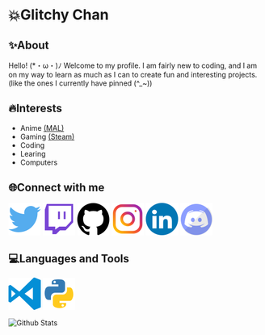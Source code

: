 # 💥Glitchy Chan

## ✨About

Hello! (*・ω・)ﾉ Welcome to my profile. I am fairly new to coding, and I am on my way to learn as much as I can to create fun and interesting projects. (like the ones I currently have pinned (^_~))

## 🔥Interests

- Anime [(MAL)](https://myanimelist.net/animelist/Glitchy-Chan)
- Gaming [(Steam)](https://steamcommunity.com/id/glitchy-chan)
- Coding
- Learing
- Computers

## 🌐Connect with me

[![Twitter]["twitter"]](https://twitter.com/intent/follow?screen_name=glitchychan)
[![Twitch]["twitch"]](https://www.twitch.tv/gl1tchychan?follow)
[![Github]["github"]](https://github.com/Glitchy-Chan)
[![Instagram]["intsa"]](https://www.instagram.com/gl1tchychan)
[![LinkedIn]["linkedin"]](https://www.linkedin.com/in/glitchy-chan-037046205/)
[![Discord]["discord"]](https://discord.gg/ZxbYHEh)

## 💻Languages and Tools

[![VSCode]["vscode"]](https://code.visualstudio.com)
[![Python]["python"]](https://www.python.org)

![Github Stats](https://github-readme-stats.vercel.app/api?hide_border=true&username=Glitchy-Chan&show_icons=true&bg_color=00000000&title_color=D53E45&icon_color=D53E45&text_color=D53E45)

[comment]: # (Refernces)

["twitter"]: /assets/svgs/twitter.svg "Twitter Logo"
["twitch"]: /assets/svgs/twitch.svg "Twitch Logo"
["github"]: /assets/svgs/github.svg "Github Logo"
["intsa"]: /assets/svgs/instagram.svg "Instagram Logo"
["linkedin"]: /assets/svgs/linkedin.svg "LinkedIn Logo"
["globe"]: https://raw.githubusercontent.com/iconic/open-iconic/master/svg/globe.svg "Personal Website"
["discord"]: /assets/svgs/discord.svg "Discord Logo"
["vscode"]: /assets/svgs/vscode.svg "Visual Studio Code Logo"
["python"]: /assets/svgs/python.svg "Python Logo"
